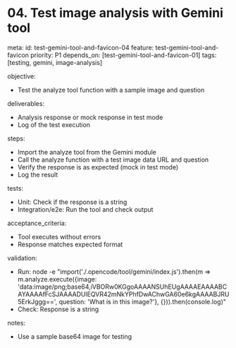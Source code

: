 # 04. Test image analysis with Gemini tool

meta:
id: test-gemini-tool-and-favicon-04
feature: test-gemini-tool-and-favicon
priority: P1
depends_on: [test-gemini-tool-and-favicon-01]
tags: [testing, gemini, image-analysis]

objective:

- Test the analyze tool function with a sample image and question

deliverables:

- Analysis response or mock response in test mode
- Log of the test execution

steps:

- Import the analyze tool from the Gemini module
- Call the analyze function with a test image data URL and question
- Verify the response is as expected (mock in test mode)
- Log the result

tests:

- Unit: Check if the response is a string
- Integration/e2e: Run the tool and check output

acceptance_criteria:

- Tool executes without errors
- Response matches expected format

validation:

- Run: node -e "import('./.opencode/tool/gemini/index.js').then(m => m.analyze.execute({image: 'data:image/png;base64,iVBORw0KGgoAAAANSUhEUgAAAAEAAAABCAYAAAAfFcSJAAAADUlEQVR42mNkYPhfDwAChwGA60e6kgAAAABJRU5ErkJggg==', question: 'What is in this image?'}, {})).then(console.log)"
- Check: Response is a string

notes:

- Use a sample base64 image for testing
